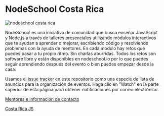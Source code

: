 NodeSchool Costa Rica
=========


![nodeschool costa rica](https://raw.githubusercontent.com/nodeschool/costarica/master/nodeschool-costarica.jpg)

NodeSchool es una iniciativa de comunidad que busca enseñar JavaScript y Node.js a través de talleres presenciales utilizando módulos interactivos que te ayudan a aprender o mejorar, escribiendo código y resolviendo problemas con la ayuda de mentores. En cada módulo hay retos que puedes pasar a tu propio ritmo. Sin charlas aburridas. Todos los retos son software libre y están disponibles en nodeschool.io por lo que puedes seguir aprendiendo después del evento o bien puedes empezar desde la casa.
   
Usamos el [issue tracker](https://github.com/nodeschool/costarica/issues) en este repositorio como una especie de lista de anuncios para la organización de eventos.
Haga clic en "Watch" en la parte superior de esta página para obtener notificaciones por correo electrónico.

[Mentores e información de contacto](MENTORS.md)

[Costa Rica JS](http://costaricajs.co)
